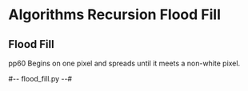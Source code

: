 # Algorithms Recursion Flood Fill

## Flood Fill
  pp60
Begins on one pixel and spreads until it meets a non-white pixel.

#-- flood_fill.py --#